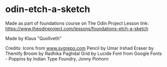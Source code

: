 # odin-etch-a-sketch

Made as part of foundations course on The Odin Project
Lesson link: https://www.theodinproject.com/lessons/foundations-etch-a-sketch

Made by Klaus "Quollveth"

Credits:
Icons from www.svgrepo.com
    Pencil by Umar Irshad
    Eraser by Themify
    Broom by Radhika Paghdal
    Grid by Lucide
Font from Google Fonts - Poppins by Indian Type Foundry, Jonny Pinhorn 